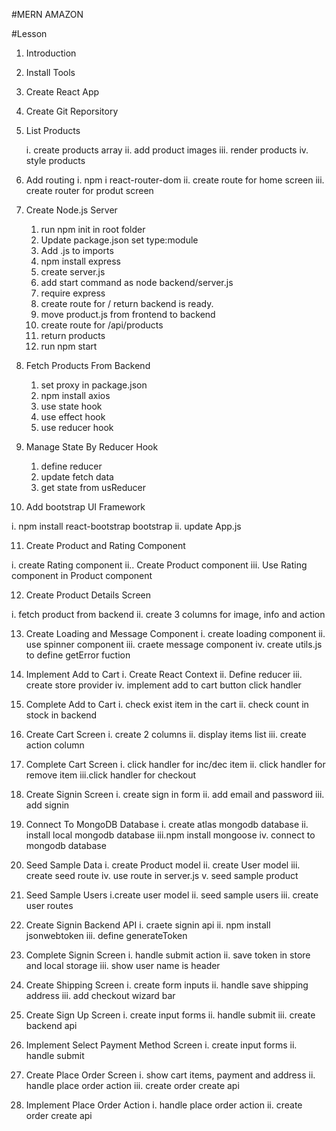 #MERN AMAZON

#Lesson

1. Introduction
2. Install Tools
3. Create React App
4. Create Git Reporsitory
5. List Products

   i. create products array
   ii. add product images
   iii. render products
   iv. style products

6. Add routing
   i. npm i react-router-dom
   ii. create route for home screen
   iii. create router for produt screen

7. Create Node.js Server

   1. run npm init in root folder
   2. Update package.json set type:module
   3. Add .js to imports
   4. npm install express
   5. create server.js
   6. add start command as node backend/server.js
   7. require express
   8. create route for / return backend is ready.
   9. move product.js from frontend to backend
   10. create route for /api/products
   11. return products
   12. run npm start

8. Fetch Products From Backend

   1. set proxy in package.json
   2. npm install axios
   3. use state hook
   4. use effect hook
   5. use reducer hook

9. Manage State By Reducer Hook

   1. define reducer
   2. update fetch data
   3. get state from usReducer

10. Add bootstrap UI Framework

i. npm install react-bootstrap bootstrap
ii. update App.js

11. Create Product and Rating Component

i. create Rating component
ii.. Create Product component
iii. Use Rating component in Product component

12. Create Product Details Screen

i. fetch product from backend
ii. create 3 columns for image, info and action

13. Create Loading and Message Component
    i. create loading component
    ii. use spinner component
    iii. craete message component
    iv. create utils.js to define getError fuction

14. Implement Add to Cart
    i. Create React Context
    ii. Define reducer
    iii. create store provider
    iv. implement add to cart button click handler

15. Complete Add to Cart
    i. check exist item in the cart
    ii. check count in stock in backend

16. Create Cart Screen
    i. create 2 columns
    ii. display items list
    iii. create action column
17. Complete Cart Screen
    i. click handler for inc/dec item
    ii. click handler for remove item
    iii.click handler for checkout

18. Create Signin Screen
    i. create sign in form
    ii. add email and password
    iii. add signin

19. Connect To MongoDB Database
    i. create atlas mongodb database
    ii. install local mongodb database
    iii.npm install mongoose
    iv. connect to mongodb database

20. Seed Sample Data
    i. create Product model
    ii. create User model
    iii. create seed route
    iv. use route in server.js
    v. seed sample product

21. Seed Sample Users
    i.create user model
    ii. seed sample users
    iii. create user routes

22. Create Signin Backend API
    i. craete signin api
    ii. npm install jsonwebtoken
    iii. define generateToken

23. Complete Signin Screen
    i. handle submit action
    ii. save token in store and local storage
    iii. show user name is header

24. Create Shipping Screen
    i. create form inputs
    ii. handle save shipping address
    iii. add checkout wizard bar

25. Create Sign Up Screen
    i. create input forms
    ii. handle submit
    iii. create backend api

26. Implement Select Payment Method Screen
    i. create input forms
    ii. handle submit

27. Create Place Order Screen
    i. show cart items, payment and address
    ii. handle place order action
    iii. create order create api

28. Implement Place Order Action
    i. handle place order action
    ii. create order create api
